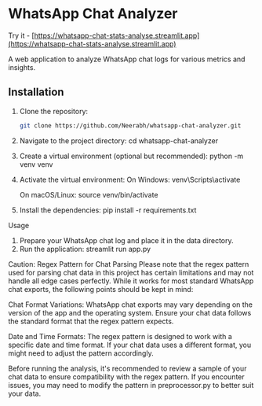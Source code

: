 # WhatsApp Chat Analyzer

Try it - [https://whatsapp-chat-stats-analyse.streamlit.app](https://whatsapp-chat-stats-analyse.streamlit.app)

A web application to analyze WhatsApp chat logs for various metrics and insights.

## Installation

1. Clone the repository:
   ```bash
   git clone https://github.com/Neerabh/whatsapp-chat-analyzer.git
   
2. Navigate to the project directory:
   cd whatsapp-chat-analyzer

3. Create a virtual environment (optional but recommended):
   python -m venv venv

4. Activate the virtual environment:
   On Windows:
      venv\Scripts\activate
  
   On macOS/Linux:
      source venv/bin/activate

5. Install the dependencies:
   pip install -r requirements.txt

Usage
1. Prepare your WhatsApp chat log and place it in the data directory.
2. Run the application:
      streamlit run app.py


Caution: Regex Pattern for Chat Parsing
Please note that the regex pattern used for parsing chat data in this project has certain limitations and may not handle all edge cases perfectly. While it works for most standard WhatsApp chat exports, the following points should be kept in mind:

Chat Format Variations: WhatsApp chat exports may vary depending on the version of the app and the operating system. Ensure your chat data follows the standard format that the regex pattern expects.

Date and Time Formats: The regex pattern is designed to work with a specific date and time format. If your chat data uses a different format, you might need to adjust the pattern accordingly.

Before running the analysis, it's recommended to review a sample of your chat data to ensure compatibility with the regex pattern. If you encounter issues, you may need to modify the pattern in preprocessor.py to better suit your data.
